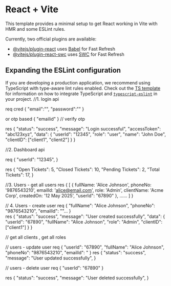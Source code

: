 # React + Vite

This template provides a minimal setup to get React working in Vite with HMR and some ESLint rules.

Currently, two official plugins are available:

- [@vitejs/plugin-react](https://github.com/vitejs/vite-plugin-react/blob/main/packages/plugin-react) uses [Babel](https://babeljs.io/) for Fast Refresh
- [@vitejs/plugin-react-swc](https://github.com/vitejs/vite-plugin-react/blob/main/packages/plugin-react-swc) uses [SWC](https://swc.rs/) for Fast Refresh

## Expanding the ESLint configuration

If you are developing a production application, we recommend using TypeScript with type-aware lint rules enabled. Check out the [TS template](https://github.com/vitejs/vite/tree/main/packages/create-vite/template-react-ts) for information on how to integrate TypeScript and [`typescript-eslint`](https://typescript-eslint.io) in your project.
//1. login api 

req cred {
    "email":"",
    "password":""
}

or otp based  {
    "emailid"
} // verify otp

res  {
    "status": "success",
    "message": "Login successful",
    "accessToken": "abc123xyz",
    "data": {
        "userId": "12345",
        "role": "user",
        "name": "John Doe",
        "clientID": ["client1", "client2"]
}
}

//2. Dashboard api

req {
    "userId": "12345",
}

res {
"Open Tickets": 5,
"Closed Tickets": 10,
"Pending Tickets": 2,
"Total Tickets": 17,
}

//3. Users - get all users 
res {
    [
        {
            fullName: 'Alice Johnson',
            phoneNo: '9876543210',
            emailId: 'alice@email.com',
            role: 'Admin',
            clientName: 'Acme Corp',
            createdOn: '12 May 2025',
            "userId": "67890"
        }, ......
    ]
}

// 4. Users - create user
req {
    "fullName": "Alice Johnson",
    "phoneNo": "9876543210",
    "emailId": ""...
}  
res {
    "status": "success",
    "message": "User created successfully",
    "data": {
        "userId": "67890",
        "fullName": "Alice Johnson",
        "role": "Admin",
        "clientID": ["client1"]
    }
}

// get all clients , get all roles


// users - update user
 req {
    "userId": "67890",
    "fullName": "Alice Johnson",
    "phoneNo": "9876543210",
    "emailId": "
 }
res  {
    "status": "success",
    "message": "User updated successfully",
 }

 // users - delete user
 req {
    "userId": "67890"
 }

res  {
    "status": "success",
    "message": "User deleted successfully",
 }